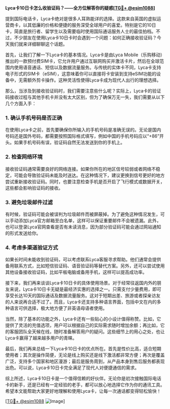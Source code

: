 **Lyca卡10日卡怎么收验证码？——全方位解答你的疑惑[[TG💪+ @esim1088](https://t.me/s/esim1088)]**

提到国际电话卡，Lyca卡绝对是很多人耳熟能详的选择。这款来自英国的虚拟运营商卡，以其低廉的价格和便捷的服务深受全球用户的喜爱。特别是它的10日卡，简直是旅行者、留学生以及需要临时使用国际通话服务人士的最佳拍档。不过，不少朋友在使用Lyca卡10日卡时会遇到一个问题：如何正确接收验证码？今天我们就来详细聊聊这个话题。

首先，让我们了解一下Lyca卡的基本情况。Lyca卡是由Lyca Mobile（乐购移动）推出的一款预付费SIM卡，它允许用户通过互联网购买并激活卡片，然后在全球范围内使用语音通话、短信以及数据流量服务。与传统的实体卡不同，Lyca卡支持电子形式的SIM卡（eSIM），这意味着你可以直接将卡安装到支持eSIM功能的设备中，无需额外剪卡操作。这种灵活性使得Lyca卡成为现代人出行的理想选择。

那么，当涉及到接收验证码时，我们需要注意些什么呢？实际上，Lyca卡的验证码接收过程与其他手机卡并没有太大区别，但为了确保万无一失，我们需要从以下几个方面入手：

### 1. 确认手机号码是否正确

在使用Lyca卡之前，首先要确保你所输入的手机号码是准确无误的。无论是国内号码还是国外号码，都需要按照国际格式填写，例如中国的手机号码应以“+86”开头。如果手机号码有误，验证码自然无法发送到你的手机上。

### 2. 检查网络环境

接收验证码通常需要良好的网络连接。如果你所在的地区信号较弱或者网络不稳定，可能会导致验证码未能及时送达。在这种情况下，建议更换到信号更好的地方尝试重新接收验证码。同时，也要注意检查手机是否开启了飞行模式或数据开关，这些都会影响验证码的接收。

### 3. 避免垃圾邮件过滤

有时候，验证码可能会被误判为垃圾邮件而被屏蔽掉。为了避免这种情况发生，可以手动添加Lyca官方邮箱至白名单，这样可以保证重要邮件不会被遗漏。此外，也可以登录Lyca官网查看是否有未读消息，因为部分验证码可能会通过网站通知的形式发送给你。

### 4. 考虑多渠道验证方式

如果长时间未能收到验证码，可以考虑联系Lyca客服寻求帮助。他们通常会提供备用联系方式，比如短信验证码、语音验证码等替代方案。另外，还可以尝试使用其他设备接收验证码，比如平板电脑或备用手机，这样可以提高成功率。

接下来，我们再来谈谈Lyca卡10日卡的具体使用场景。对于经常往返国内外的朋友来说，Lyca卡10日卡无疑是最经济实惠的选择之一。只需支付少量费用，即可享受长达10天的国际通话及数据流量服务。这对于短期出差、旅游或者探亲访友的人来说再合适不过了。而且，Lyca卡还支持多种语言界面，包括中文在内的多种语言可供选择，极大地方便了非英语母语者使用。

当然，除了基本的功能之外，Lyca卡还有一些贴心的小设计值得称赞。比如，它提供了灵活的充值选项，用户可以根据自己的实际需求随时增加余额；再比如，它的客服团队全天候在线，随时准备解答用户的疑问。这些细节上的用心之处，也让Lyca卡赢得了越来越多用户的青睐。

最后，我们再来总结一下Lyca卡10日卡的优点所在。首先是性价比高，适合短期使用者；其次是操作简便，无论是线上购买还是线下激活都非常方便；再次是覆盖广泛，支持多个国家和地区漫游；最后是服务周到，从产品本身到售后服务都表现出色。可以说，Lyca卡10日卡完全满足了现代人对便捷通信的需求。

综上所述，Lyca卡10日卡是一个值得信赖的好伙伴。无论你是初次接触国际电话卡的新手，还是已经有一定经验的老手，都可以放心地选择它作为你的通讯工具。希望本文能帮助大家更好地理解和使用Lyca卡，让每一次通话都变得轻松愉快！

[[TG💪+ @esim1088](https://t.me/s/esim1088) ![Image](https://i.postimg.cc/4NQfJmqS/Snipaste-2025-05-13-00-14-12.png)]
